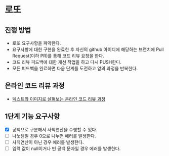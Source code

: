 # 로또
## 진행 방법
* 로또 요구사항을 파악한다.
* 요구사항에 대한 구현을 완료한 후 자신의 github 아이디에 해당하는 브랜치에 Pull Request(이하 PR)를 통해 코드 리뷰 요청을 한다.
* 코드 리뷰 피드백에 대한 개선 작업을 하고 다시 PUSH한다.
* 모든 피드백을 완료하면 다음 단계를 도전하고 앞의 과정을 반복한다.

## 온라인 코드 리뷰 과정
* [텍스트와 이미지로 살펴보는 온라인 코드 리뷰 과정](https://github.com/next-step/nextstep-docs/tree/master/codereview)

## 1단계 기능 요구사항
- [x] 공백으로 구분해서 사칙연산을 수행할 수 있다.
- [ ] 나눗셈일 경우 0으로 나누면 에러를 발생한다.
- [ ] 사칙연산이 아닌 경우 에러를 발생한다.
- [ ] 입력 값이 null이거나 빈 공백 문자일 경우 에러를 발생한다.